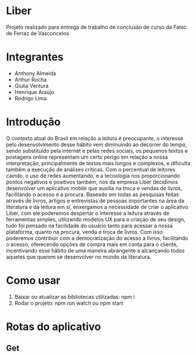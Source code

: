 # Liber
Projeto realizado para entrega de trabalho de conclusão de curso da Fatec de Ferraz de Vasconcelos

# Integrantes
<ul>
  <li>
    Anthony Almeida
  </li>
  <li>
    Arthur Rocha
  </li>
  <li>
    Giulia Ventura
  </li>
  <li>
    Henrique Araújo
  </li>
  <li>
    Rodrigo Lima
  </li>
</ul>

# Introdução
O contexto atual do Brasil em relação a leitura é preocupante, o interesse pelo desenvolvimento desse hábito vem diminuindo ao decorrer do tempo, sendo substituído pela internet e pelas redes sociais, os pequenos textos e postagens online representam um certo perigo em relação a nossa interpretação, principalmente de textos mais longos e complexos, e dificulta também a execução de análises críticas. Com o percentual de leitores caindo, o uso de redes aumentando, e a tecnologia nos proporcionando pontos negativos e positivos também, nós da empresa Liber decidimos desenvolver um aplicativo mobile que auxilia na troca e vendas de livros, facilitando o acesso e a procura. Baseado em todas as pesquisas feitas através de livros, artigos e entrevistas de pessoas importantes na área da literatura e da leitura em si, enxergamos a necessidade de criar o aplicativo Liber, com ele poderemos despertar o interesse a leitura através de ferramentas simples, utilizando modelos UX para a criação de seu design, tudo foi pensado na facilidade do usuário tanto para acessar a nossa plataforma, quanto na procura, venda e troca de livros. Com isso poderemos contribuir com a democratização do acesso a livros, facilitando o acesso, oferecendo opções de compra mais em conta para o cliente, incentivando esse hábito de uma maneira abrangente e alcançando todos aqueles que querem se desenvolver no mundo da literatura. 

# Como usar
<ol>
  <li>
    Baixar ou atualizar as bibliotecas utilizadas: npm i
  </li>
  <li>
    Rodar o projeto: npm run watch ou npm start
  </li>
</ol>

# Rotas do aplicativo
## Get
